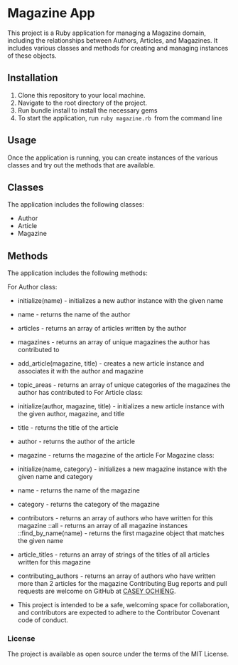 # Magazine App
This project is a Ruby application for managing a Magazine domain, including the relationships between Authors, Articles, and Magazines. It includes various classes and methods for creating and managing instances of these objects.

## Installation
1. Clone this repository to your local machine.
2. Navigate to the root directory of the project.
3. Run bundle install to install the necessary gems
4. To start the application, run `ruby magazine.rb `from the command line
## Usage
Once the application is running, you can create instances of the various classes and try out the methods that are available.

## Classes
The application includes the following classes:

- Author
- Article
- Magazine
## Methods
The application includes the following methods:

For Author class:

- initialize(name) - initializes a new author instance with the given name
- name - returns the name of the author
- articles - returns an array of articles written by the author
- magazines - returns an array of unique magazines the author has contributed to
 - add_article(magazine, title) - creates a new article instance and associates it with the author and magazine
- topic_areas - returns an array of unique categories of the magazines the author has contributed to 
For Article class:

- initialize(author, magazine, title) - initializes a new article instance with the given author, magazine, and title
- title - returns the title of the article
- author - returns the author of the article
- magazine - returns the magazine of the article
For Magazine class:

- initialize(name, category) - initializes a new magazine instance with the given name and category
- name - returns the name of the magazine
- category - returns the category of the magazine
- contributors - returns an array of authors who have written for this magazine
::all - returns an array of all magazine instances
::find_by_name(name) - returns the first magazine object that matches the given name
- article_titles - returns an array of strings of the titles of all articles written for this magazine
- contributing_authors - returns an array of authors who have written more than 2 articles for the magazine
Contributing
Bug reports and pull requests are welcome on GitHub at [CASEY OCHIENG](https://github.com/CaseyOchieng/Ruby-code-challenge). 
- This project is intended to be a safe, welcoming space for collaboration, and contributors are expected to adhere to the Contributor Covenant code of conduct.

### License
The project is available as open source under the terms of the MIT License.



